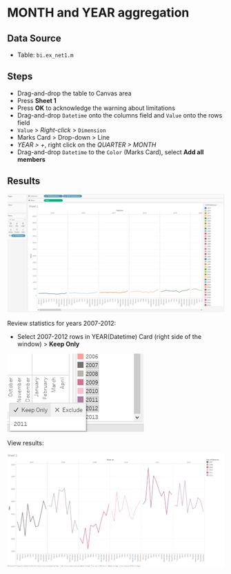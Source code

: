 # MONTH and YEAR aggregation

## Data Source

* Table: `bi.ex_net1.m`

## Steps

- Drag-and-drop the table to Canvas area
- Press **Sheet 1**
- Press **OK** to acknowledge the warning about limitations
- Drag-and-drop `Datetime` onto the columns field and `Value` onto the rows field
- `Value` > _Right-click_ > `Dimension`
- Marks Card > Drop-down > Line
- _YEAR > +_, right click on the _QUARTER > MONTH_
- Drag-and-drop `Datetime` to the `Color` (Marks Card), select **Add all members**

## Results

![](../images/month_and_year.png)

Review statistics for years 2007-2012:

- Select 2007-2012 rows in YEAR(Datetime) Card (right side of the window) > **Keep Only**

![](../images/2007-2012.png)

View results:

![](../images/Sheet_1.png)
